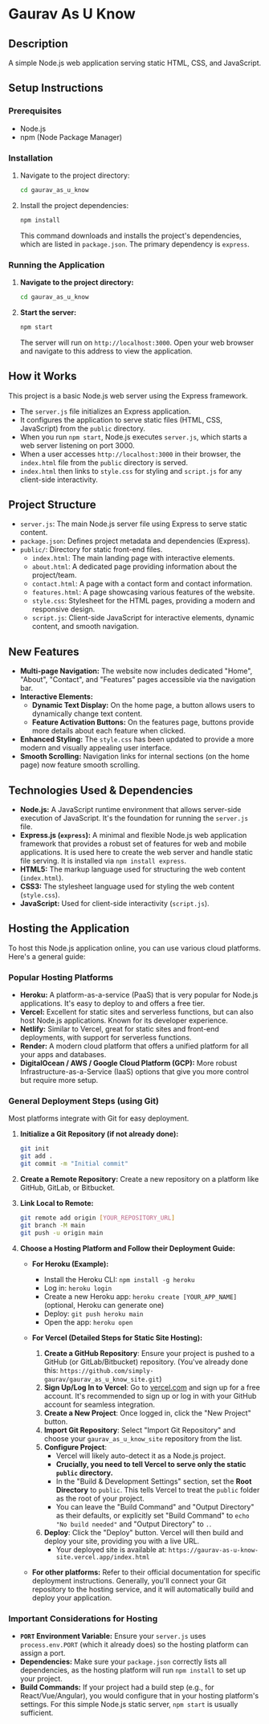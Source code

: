 # Gaurav As U Know

## Description
A simple Node.js web application serving static HTML, CSS, and JavaScript.

## Setup Instructions

### Prerequisites
*   Node.js
*   npm (Node Package Manager)

### Installation
1.  Navigate to the project directory:
    ```bash
    cd gaurav_as_u_know
    ```
2.  Install the project dependencies:
    ```bash
    npm install
    ```
    This command downloads and installs the project's dependencies, which are listed in `package.json`. The primary dependency is `express`.

### Running the Application
1.  **Navigate to the project directory:**
    ```bash
    cd gaurav_as_u_know
    ```
2.  **Start the server:**
    ```bash
    npm start
    ```
    The server will run on `http://localhost:3000`. Open your web browser and navigate to this address to view the application.

## How it Works
This project is a basic Node.js web server using the Express framework.
*   The `server.js` file initializes an Express application.
*   It configures the application to serve static files (HTML, CSS, JavaScript) from the `public` directory.
*   When you run `npm start`, Node.js executes `server.js`, which starts a web server listening on port 3000.
*   When a user accesses `http://localhost:3000` in their browser, the `index.html` file from the `public` directory is served.
*   `index.html` then links to `style.css` for styling and `script.js` for any client-side interactivity.

## Project Structure
*   `server.js`: The main Node.js server file using Express to serve static content.
*   `package.json`: Defines project metadata and dependencies (Express).
*   `public/`: Directory for static front-end files.
    *   `index.html`: The main landing page with interactive elements.
    *   `about.html`: A dedicated page providing information about the project/team.
    *   `contact.html`: A page with a contact form and contact information.
    *   `features.html`: A page showcasing various features of the website.
    *   `style.css`: Stylesheet for the HTML pages, providing a modern and responsive design.
    *   `script.js`: Client-side JavaScript for interactive elements, dynamic content, and smooth navigation.

## New Features
*   **Multi-page Navigation:** The website now includes dedicated "Home", "About", "Contact", and "Features" pages accessible via the navigation bar.
*   **Interactive Elements:**
    *   **Dynamic Text Display:** On the home page, a button allows users to dynamically change text content.
    *   **Feature Activation Buttons:** On the features page, buttons provide more details about each feature when clicked.
*   **Enhanced Styling:** The `style.css` has been updated to provide a more modern and visually appealing user interface.
*   **Smooth Scrolling:** Navigation links for internal sections (on the home page) now feature smooth scrolling.

## Technologies Used & Dependencies
*   **Node.js:** A JavaScript runtime environment that allows server-side execution of JavaScript. It's the foundation for running the `server.js` file.
*   **Express.js (`express`):** A minimal and flexible Node.js web application framework that provides a robust set of features for web and mobile applications. It is used here to create the web server and handle static file serving. It is installed via `npm install express`.
*   **HTML5:** The markup language used for structuring the web content (`index.html`).
*   **CSS3:** The stylesheet language used for styling the web content (`style.css`).
*   **JavaScript:** Used for client-side interactivity (`script.js`).

## Hosting the Application

To host this Node.js application online, you can use various cloud platforms. Here's a general guide:

### Popular Hosting Platforms
*   **Heroku:** A platform-as-a-service (PaaS) that is very popular for Node.js applications. It's easy to deploy to and offers a free tier.
*   **Vercel:** Excellent for static sites and serverless functions, but can also host Node.js applications. Known for its developer experience.
*   **Netlify:** Similar to Vercel, great for static sites and front-end deployments, with support for serverless functions.
*   **Render:** A modern cloud platform that offers a unified platform for all your apps and databases.
*   **DigitalOcean / AWS / Google Cloud Platform (GCP):** More robust Infrastructure-as-a-Service (IaaS) options that give you more control but require more setup.

### General Deployment Steps (using Git)

Most platforms integrate with Git for easy deployment.

1.  **Initialize a Git Repository (if not already done):**
    ```bash
    git init
    git add .
    git commit -m "Initial commit"
    ```
2.  **Create a Remote Repository:**
    Create a new repository on a platform like GitHub, GitLab, or Bitbucket.
3.  **Link Local to Remote:**
    ```bash
    git remote add origin [YOUR_REPOSITORY_URL]
    git branch -M main
    git push -u origin main
    ```
4.  **Choose a Hosting Platform and Follow their Deployment Guide:**

    *   **For Heroku (Example):**
        *   Install the Heroku CLI: `npm install -g heroku`
        *   Log in: `heroku login`
        *   Create a new Heroku app: `heroku create [YOUR_APP_NAME]` (optional, Heroku can generate one)
        *   Deploy: `git push heroku main`
        *   Open the app: `heroku open`

    *   **For Vercel (Detailed Steps for Static Site Hosting):**
        1.  **Create a GitHub Repository**: Ensure your project is pushed to a GitHub (or GitLab/Bitbucket) repository. (You've already done this: `https://github.com/simply-gaurav/gaurav_as_u_know_site.git`)
        2.  **Sign Up/Log In to Vercel**: Go to [vercel.com](https://vercel.com/) and sign up for a free account. It's recommended to sign up or log in with your GitHub account for seamless integration.
        3.  **Create a New Project**: Once logged in, click the "New Project" button.
        4.  **Import Git Repository**: Select "Import Git Repository" and choose your `gaurav_as_u_know_site` repository from the list.
        5.  **Configure Project**:
            *   Vercel will likely auto-detect it as a Node.js project.
            *   **Crucially, you need to tell Vercel to serve only the static `public` directory.**
            *   In the "Build & Development Settings" section, set the **Root Directory** to `public`. This tells Vercel to treat the `public` folder as the root of your project.
            *   You can leave the "Build Command" and "Output Directory" as their defaults, or explicitly set "Build Command" to `echo "No build needed"` and "Output Directory" to `.`.
        6.  **Deploy**: Click the "Deploy" button. Vercel will then build and deploy your site, providing you with a live URL.
            *   Your deployed site is available at: `https://gaurav-as-u-know-site.vercel.app/index.html`

    *   **For other platforms:** Refer to their official documentation for specific deployment instructions. Generally, you'll connect your Git repository to the hosting service, and it will automatically build and deploy your application.

### Important Considerations for Hosting

*   **`PORT` Environment Variable:** Ensure your `server.js` uses `process.env.PORT` (which it already does) so the hosting platform can assign a port.
*   **Dependencies:** Make sure your `package.json` correctly lists all dependencies, as the hosting platform will run `npm install` to set up your project.
*   **Build Commands:** If your project had a build step (e.g., for React/Vue/Angular), you would configure that in your hosting platform's settings. For this simple Node.js static server, `npm start` is usually sufficient.
